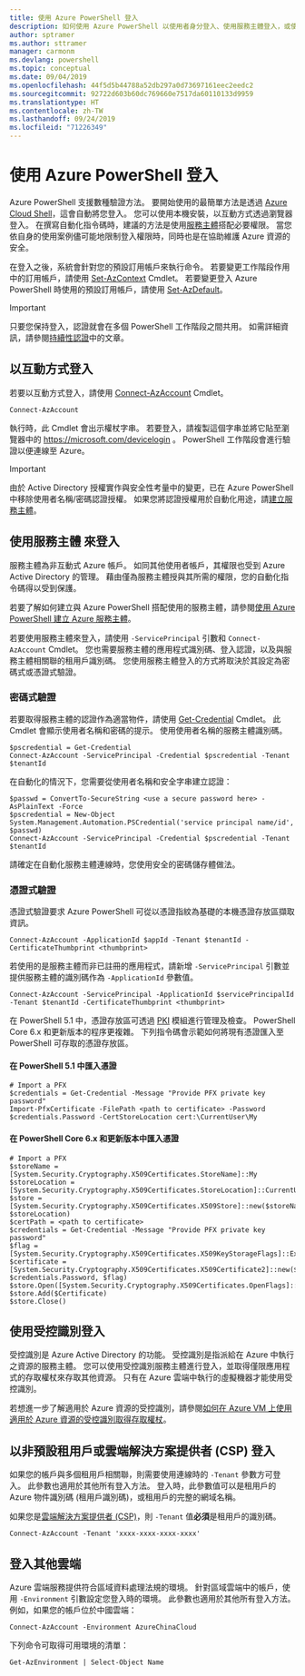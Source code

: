 ```yaml
---
title: 使用 Azure PowerShell 登入
description: 如何使用 Azure PowerShell 以使用者身分登入、使用服務主體登入，或使用適用於 Azure 資源的受控識別登入。
author: sptramer
ms.author: sttramer
manager: carmonm
ms.devlang: powershell
ms.topic: conceptual
ms.date: 09/04/2019
ms.openlocfilehash: 44f5d5b44788a52db297a0d73697161eec2eedc2
ms.sourcegitcommit: 92722d603b60dc769660e7517da60110133d9959
ms.translationtype: HT
ms.contentlocale: zh-TW
ms.lasthandoff: 09/24/2019
ms.locfileid: "71226349"
---
```

# <a name="sign-in-with-azure-powershell"></a>使用 Azure PowerShell 登入

Azure PowerShell 支援數種驗證方法。 要開始使用的最簡單方法是透過 [Azure Cloud Shell](/azure/cloud-shell/overview)，這會自動將您登入。 您可以使用本機安裝，以互動方式透過瀏覽器登入。 在撰寫自動化指令碼時，建議的方法是使用[服務主體](create-azure-service-principal-azureps.md)搭配必要權限。 當您依自身的使用案例儘可能地限制登入權限時，同時也是在協助維護 Azure 資源的安全。

在登入之後，系統會針對您的預設訂用帳戶來執行命令。 若要變更工作階段作用中的訂用帳戶，請使用 [Set-AzContext](/powershell/module/az.accounts/set-azcontext) Cmdlet。 若要變更登入 Azure PowerShell 時使用的預設訂用帳戶，請使用 [Set-AzDefault](/powershell/module/az.accounts/set-azdefault)。

> [!IMPORTANT]
>
> 只要您保持登入，認證就會在多個 PowerShell 工作階段之間共用。
> 如需詳細資訊，請參閱[持續性認證](context-persistence.md)中的文章。

## <a name="sign-in-interactively"></a>以互動方式登入

若要以互動方式登入，請使用 [Connect-AzAccount](/powershell/module/az.accounts/connect-azaccount) Cmdlet。

```azurepowershell-interactive
Connect-AzAccount
```

執行時，此 Cmdlet 會出示權杖字串。 若要登入，請複製這個字串並將它貼至瀏覽器中的 https://microsoft.com/devicelogin 。 PowerShell 工作階段會進行驗證以便連線至 Azure。

> [!IMPORTANT]
>
> 由於 Active Directory 授權實作與安全性考量中的變更，已在 Azure PowerShell 中移除使用者名稱/密碼認證授權。
> 如果您將認證授權用於自動化用途，請[建立服務主體](create-azure-service-principal-azureps.md)。

## <a name="sign-in-with-a-service-principal-a-namesp-signin"></a>使用服務主體 <a name="sp-signin"/> 來登入

服務主體為非互動式 Azure 帳戶。 如同其他使用者帳戶，其權限也受到 Azure Active Directory 的管理。 藉由僅為服務主體授與其所需的權限，您的自動化指令碼得以受到保護。

若要了解如何建立與 Azure PowerShell 搭配使用的服務主體，請參閱[使用 Azure PowerShell 建立 Azure 服務主體](create-azure-service-principal-azureps.md)。

若要使用服務主體來登入，請使用 `-ServicePrincipal` 引數和 `Connect-AzAccount` Cmdlet。 您也需要服務主體的應用程式識別碼、登入認證，以及與服務主體相關聯的租用戶識別碼。 您使用服務主體登入的方式將取決於其設定為密碼式或憑證式驗證。

### <a name="password-based-authentication"></a>密碼式驗證

若要取得服務主體的認證作為適當物件，請使用 [Get-Credential](/powershell/module/microsoft.powershell.security/get-credential) Cmdlet。 此 Cmdlet 會顯示使用者名稱和密碼的提示。 使用使用者名稱的服務主體識別碼。

```azurepowershell-interactive
$pscredential = Get-Credential
Connect-AzAccount -ServicePrincipal -Credential $pscredential -Tenant $tenantId
```

在自動化的情況下，您需要從使用者名稱和安全字串建立認證：

```azurepowershell-interactive
$passwd = ConvertTo-SecureString <use a secure password here> -AsPlainText -Force
$pscredential = New-Object System.Management.Automation.PSCredential('service principal name/id', $passwd)
Connect-AzAccount -ServicePrincipal -Credential $pscredential -Tenant $tenantId
```

請確定在自動化服務主體連線時，您使用安全的密碼儲存體做法。

### <a name="certificate-based-authentication"></a>憑證式驗證

憑證式驗證要求 Azure PowerShell 可從以憑證指紋為基礎的本機憑證存放區擷取資訊。

```azurepowershell-interactive
Connect-AzAccount -ApplicationId $appId -Tenant $tenantId -CertificateThumbprint <thumbprint>
```

若使用的是服務主體而非已註冊的應用程式，請新增 `-ServicePrincipal` 引數並提供服務主體的識別碼作為 `-ApplicationId` 參數值。

```azurepowershell-interactive
Connect-AzAccount -ServicePrincipal -ApplicationId $servicePrincipalId -Tenant $tenantId -CertificateThumbprint <thumbprint>
```

在 PowerShell 5.1 中，憑證存放區可透過 [PKI](/powershell/module/pkiclient) 模組進行管理及檢查。 PowerShell Core 6.x 和更新版本的程序更複雜。 下列指令碼會示範如何將現有憑證匯入至 PowerShell 可存取的憑證存放區。

#### <a name="import-a-certificate-in-powershell-51"></a>在 PowerShell 5.1 中匯入憑證

```azurepowershell-interactive
# Import a PFX
$credentials = Get-Credential -Message "Provide PFX private key password"
Import-PfxCertificate -FilePath <path to certificate> -Password $credentials.Password -CertStoreLocation cert:\CurrentUser\My
```

#### <a name="import-a-certificate-in-powershell-core-6x-and-later"></a>在 PowerShell Core 6.x 和更新版本中匯入憑證

```azurepowershell-interactive
# Import a PFX
$storeName = [System.Security.Cryptography.X509Certificates.StoreName]::My 
$storeLocation = [System.Security.Cryptography.X509Certificates.StoreLocation]::CurrentUser 
$store = [System.Security.Cryptography.X509Certificates.X509Store]::new($storeName, $storeLocation) 
$certPath = <path to certificate>
$credentials = Get-Credential -Message "Provide PFX private key password"
$flag = [System.Security.Cryptography.X509Certificates.X509KeyStorageFlags]::Exportable 
$certificate = [System.Security.Cryptography.X509Certificates.X509Certificate2]::new($certPath, $credentials.Password, $flag) 
$store.Open([System.Security.Cryptography.X509Certificates.OpenFlags]::ReadWrite) 
$store.Add($Certificate) 
$store.Close()
```

## <a name="sign-in-using-a-managed-identity"></a>使用受控識別登入

受控識別是 Azure Active Directory 的功能。 受控識別是指派給在 Azure 中執行之資源的服務主體。 您可以使用受控識別服務主體進行登入，並取得僅限應用程式的存取權杖來存取其他資源。 只有在 Azure 雲端中執行的虛擬機器才能使用受控識別。

若想進一步了解適用於 Azure 資源的受控識別，請參閱[如何在 Azure VM 上使用適用於 Azure 資源的受控識別取得存取權杖](/azure/active-directory/managed-identities-azure-resources/how-to-use-vm-token)。

## <a name="sign-in-with-a-non-default-tenant-or-as-a-cloud-solution-provider-csp"></a>以非預設租用戶或雲端解決方案提供者 (CSP) 登入

如果您的帳戶與多個租用戶相關聯，則需要使用連線時的 `-Tenant` 參數方可登入。 此參數也適用於其他所有登入方法。 登入時，此參數值可以是租用戶的 Azure 物件識別碼 (租用戶識別碼)，或租用戶的完整的網域名稱。

如果您是[雲端解決方案提供者 (CSP)](https://azure.microsoft.com/offers/ms-azr-0145p/)，則 `-Tenant` 值**必須**是租用戶的識別碼。

```azurepowershell-interactive
Connect-AzAccount -Tenant 'xxxx-xxxx-xxxx-xxxx'
```

## <a name="sign-in-to-another-cloud"></a>登入其他雲端

Azure 雲端服務提供符合區域資料處理法規的環境。
針對區域雲端中的帳戶，使用 `-Environment` 引數設定您登入時的環境。
此參數也適用於其他所有登入方法。 例如，如果您的帳戶位於中國雲端：

```azurepowershell-interactive
Connect-AzAccount -Environment AzureChinaCloud
```

下列命令可取得可用環境的清單：

```azurepowershell-interactive
Get-AzEnvironment | Select-Object Name
```
